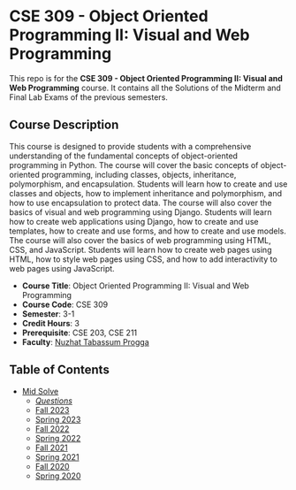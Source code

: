 # CSE 309 - Object Oriented Programming II: Visual and Web Programming

This repo is for the **CSE 309 - Object Oriented Programming II: Visual and Web Programming** course. It contains all the Solutions of the Midterm and Final Lab Exams of the previous semesters.

## Course Description

This course is designed to provide students with a comprehensive understanding of the fundamental concepts of object-oriented programming in Python. The course will cover the basic concepts of object-oriented programming, including classes, objects, inheritance, polymorphism, and encapsulation. Students will learn how to create and use classes and objects, how to implement inheritance and polymorphism, and how to use encapsulation to protect data. The course will also cover the basics of visual and web programming using Django. Students will learn how to create web applications using Django, how to create and use templates, how to create and use forms, and how to create and use models. The course will also cover the basics of web programming using HTML, CSS, and JavaScript. Students will learn how to create web pages using HTML, how to style web pages using CSS, and how to add interactivity to web pages using JavaScript.

- **Course Title**: Object Oriented Programming II: Visual and Web Programming
- **Course Code**: CSE 309
- **Semester**: 3-1
- **Credit Hours**: 3
- **Prerequisite**: CSE 203, CSE 211
- **Faculty**: [Nuzhat Tabassum Progga](https://cse.uap-bd.edu/faculty/faculty_details/51)

## Table of Contents

- [Mid Solve](/Mid%20Solve/)
  - [*Questions*](/Mid%20Solve/Questions/)
  - [Fall 2023](/Mid%20Solve/Fall_2023.ipynb)
  - [Spring 2023](/Mid%20Solve/Spring_2023.ipynb)
  - [Fall 2022](/Mid%20Solve/Fall_2022.ipynb)
  - [Spring 2022](/Mid%20Solve/Spring_2022.ipynb)
  - [Fall 2021](/Mid%20Solve/Fall_2021.ipynb)
  - [Spring 2021](/Mid%20Solve/Spring_2021.ipynb)
  - [Fall 2020](/Mid%20Solve/Fall_2020.ipynb)
  - [Spring 2020](/Mid%20Solve/Spring_2020.ipynb)
